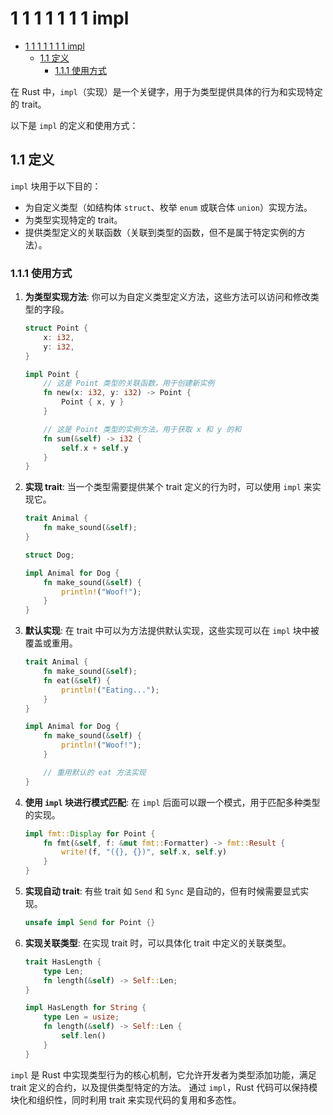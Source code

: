 # 1 1 1 1 1 1 1 impl

<!-- TOC START -->
- [1 1 1 1 1 1 1 impl](#1-1-1-1-1-1-1-impl)
  - [1.1 定义](#11-定义)
    - [1.1.1 使用方式](#111-使用方式)
<!-- TOC END -->

在 Rust 中，`impl`（实现）是一个关键字，用于为类型提供具体的行为和实现特定的 trait。

以下是 `impl` 的定义和使用方式：

## 1.1 定义

`impl` 块用于以下目的：

- 为自定义类型（如结构体 `struct`、枚举 `enum` 或联合体 `union`）实现方法。
- 为类型实现特定的 trait。
- 提供类型定义的关联函数（关联到类型的函数，但不是属于特定实例的方法）。

### 1.1.1 使用方式

1. **为类型实现方法**:
   你可以为自定义类型定义方法，这些方法可以访问和修改类型的字段。

   ```rust
   struct Point {
       x: i32,
       y: i32,
   }

   impl Point {
       // 这是 Point 类型的关联函数，用于创建新实例
       fn new(x: i32, y: i32) -> Point {
           Point { x, y }
       }

       // 这是 Point 类型的实例方法，用于获取 x 和 y 的和
       fn sum(&self) -> i32 {
           self.x + self.y
       }
   }
   ```

2. **实现 trait**:
   当一个类型需要提供某个 trait 定义的行为时，可以使用 `impl` 来实现它。

   ```rust
   trait Animal {
       fn make_sound(&self);
   }

   struct Dog;

   impl Animal for Dog {
       fn make_sound(&self) {
           println!("Woof!");
       }
   }
   ```

3. **默认实现**:
   在 trait 中可以为方法提供默认实现，这些实现可以在 `impl` 块中被覆盖或重用。

   ```rust
   trait Animal {
       fn make_sound(&self);
       fn eat(&self) {
           println!("Eating...");
       }
   }

   impl Animal for Dog {
       fn make_sound(&self) {
           println!("Woof!");
       }

       // 重用默认的 eat 方法实现
   }
   ```

4. **使用 `impl` 块进行模式匹配**:
   在 `impl` 后面可以跟一个模式，用于匹配多种类型的实现。

   ```rust
   impl fmt::Display for Point {
       fn fmt(&self, f: &mut fmt::Formatter) -> fmt::Result {
           write!(f, "({}, {})", self.x, self.y)
       }
   }
   ```

5. **实现自动 trait**:
   有些 trait 如 `Send` 和 `Sync` 是自动的，但有时候需要显式实现。

   ```rust
   unsafe impl Send for Point {}
   ```

6. **实现关联类型**:
   在实现 trait 时，可以具体化 trait 中定义的关联类型。

   ```rust
   trait HasLength {
       type Len;
       fn length(&self) -> Self::Len;
   }

   impl HasLength for String {
       type Len = usize;
       fn length(&self) -> Self::Len {
           self.len()
       }
   }
   ```

`impl` 是 Rust 中实现类型行为的核心机制，它允许开发者为类型添加功能，满足 trait 定义的合约，以及提供类型特定的方法。
通过 `impl`，Rust 代码可以保持模块化和组织性，同时利用 trait 来实现代码的复用和多态性。
